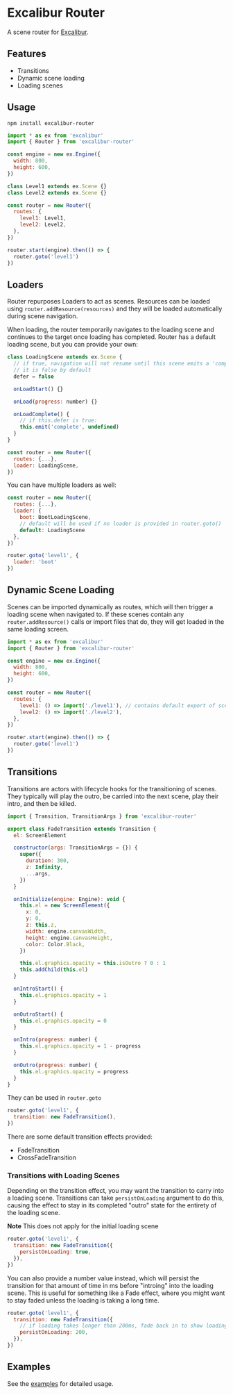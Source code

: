 # Excalibur Router

A scene router for [Excalibur](https://excaliburjs.com).

## Features

- Transitions
- Dynamic scene loading
- Loading scenes

## Usage

```
npm install excalibur-router
```

```js
import * as ex from 'excalibur'
import { Router } from 'excalibur-router'

const engine = new ex.Engine({
  width: 800,
  height: 600,
})

class Level1 extends ex.Scene {}
class Level2 extends ex.Scene {}

const router = new Router({
  routes: {
    level1: Level1,
    level2: Level2,
  },
})

router.start(engine).then(() => {
  router.goto('level1')
})
```

## Loaders

Router repurposes Loaders to act as scenes. Resources can be loaded using `router.addResource(resources)` and they will be loaded automatically during scene navigation.

When loading, the router temporarily navigates to the loading scene and continues to the target once loading has completed. Router has a default loading scene, but you can provide your own:

```js
class LoadingScene extends ex.Scene {
  // if true, navigation will not resume until this scene emits a 'complete' event
  // it is false by default
  defer = false

  onLoadStart() {}

  onLoad(progress: number) {}

  onLoadComplete() {
    // if this.defer is true:
    this.emit('complete', undefined)
  }
}

const router = new Router({
  routes: {...},
  loader: LoadingScene,
})
```

You can have multiple loaders as well:

```js
const router = new Router({
  routes: {...},
  loader: {
    boot: BootLoadingScene,
    // default will be used if no loader is provided in router.goto()
    default: LoadingScene
  },
})

router.goto('level1', {
  loader: 'boot'
})
```

## Dynamic Scene Loading

Scenes can be imported dynamically as routes, which will then trigger a loading scene when navigated to. If these scenes contain any `router.addResource()` calls or import files that do, they will get loaded in the same loading screen.

```js
import * as ex from 'excalibur'
import { Router } from 'excalibur-router'

const engine = new ex.Engine({
  width: 800,
  height: 600,
})

const router = new Router({
  routes: {
    level1: () => import('./level1'), // contains default export of scene
    level2: () => import('./level2'),
  },
})

router.start(engine).then(() => {
  router.goto('level1')
})
```

## Transitions

Transitions are actors with lifecycle hooks for the transitioning of scenes. They typically will play the outro, be carried into the next scene, play their intro, and then be killed.

```js
import { Transition, TransitionArgs } from 'excalibur-router'

export class FadeTransition extends Transition {
  el: ScreenElement

  constructor(args: TransitionArgs = {}) {
    super({
      duration: 300,
      z: Infinity,
      ...args,
    })
  }

  onInitialize(engine: Engine): void {
    this.el = new ScreenElement({
      x: 0,
      y: 0,
      z: this.z,
      width: engine.canvasWidth,
      height: engine.canvasHeight,
      color: Color.Black,
    })

    this.el.graphics.opacity = this.isOutro ? 0 : 1
    this.addChild(this.el)
  }

  onIntroStart() {
    this.el.graphics.opacity = 1
  }

  onOutroStart() {
    this.el.graphics.opacity = 0
  }

  onIntro(progress: number) {
    this.el.graphics.opacity = 1 - progress
  }

  onOutro(progress: number) {
    this.el.graphics.opacity = progress
  }
}
```

They can be used in `router.goto`

```js
router.goto('level1', {
  transition: new FadeTransition(),
})
```

There are some default transition effects provided:

- FadeTransition
- CrossFadeTransition

### Transitions with Loading Scenes

Depending on the transition effect, you may want the transition to carry into a loading scene. Transitions can take `persistOnLoading` argument to do this, causing the effect to stay in its completed "outro" state for the entirety of the loading scene.

**Note** This does not apply for the initial loading scene

```js
router.goto('level1', {
  transition: new FadeTransition({
    persistOnLoading: true,
  }),
})
```

You can also provide a number value instead, which will persist the transition for that amount of time in ms before "introing" into the loading scene. This is useful for something like a Fade effect, where you might want to stay faded unless the loading is taking a long time.

```js
router.goto('level1', {
  transition: new FadeTransition({
    // if loading takes longer than 200ms, fade back in to show loading scene
    persistOnLoading: 200,
  }),
})
```

## Examples

See the [examples](./examples) for detailed usage.
